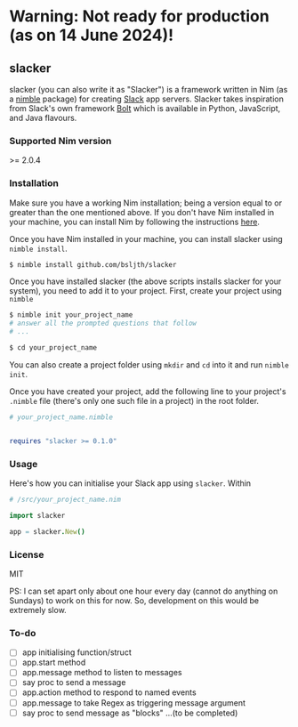 # Warning: Not ready for production (as on 14 June 2024)!

## slacker
slacker (you can also write it as "Slacker") is a framework written in Nim (as a [nimble](https://github.com/nim-lang/nimble) package) for creating [Slack](https://slack.com) app servers. Slacker takes inspiration from Slack's own framework [Bolt](https://api.slack.com/bolt) which is available in Python, JavaScript, and Java flavours.

### Supported Nim version
\>= 2.0.4

### Installation
Make sure you have a working Nim installation; being a version equal to or greater than the one mentioned above. If you don't have Nim installed in your machine, you can install Nim by following the instructions [here](https://nim-lang.org/install.html).

Once you have Nim installed in your machine, you can install slacker using `nimble install`.

```bash
$ nimble install github.com/bsljth/slacker
```
Once you have installed slacker (the above scripts installs slacker for your system), you need to add it to your project. First, create your project using `nimble`

```bash
$ nimble init your_project_name
# answer all the prompted questions that follow
# ...

$ cd your_project_name
```

You can also create a project folder using `mkdir` and `cd` into it and run `nimble init`.

Once you have created your project, add the following line to your project's `.nimble` file (there's only one such file in a project) in the root folder.

```nim
# your_project_name.nimble


requires "slacker >= 0.1.0"
```

### Usage
Here's how you can initialise your Slack app using `slacker`. Within 

```nim
# /src/your_project_name.nim

import slacker

app = slacker.New()

```

### License
MIT

PS: I can set apart only about one hour every day (cannot do anything on Sundays) to work on this for now. So, development on this would be extremely slow.

### To-do
- [ ] app initialising function/struct
- [ ] app.start method
- [ ] app.message method to listen to messages
- [ ] say proc to send a message
- [ ] app.action method to respond to named events
- [ ] app.message to take Regex as triggering message argument
- [ ] say proc to send message as "blocks"
...(to be completed)